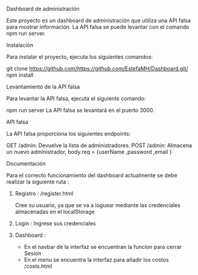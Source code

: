 
Dashboard de administración

Este proyecto es un dashboard de administración que utiliza una API falsa para mostrar información. La API falsa se puede levantar con el comando npm run server.

Instalación

Para instalar el proyecto, ejecuta los siguientes comandos:

git clone https://github.com/https://github.com/EstefaMH/Dashboard.git/
npm install

Levantamiento de la API falsa


Para levantar la API falsa, ejecuta el siguiente comando:

npm run server
La API falsa se levantará en el puerto 3000.

API falsa

La API falsa proporciona los siguientes endpoints:

GET /admin: Devuelve la lista de administradores.
POST /admin: Almacena un nuevo administrador, body.req = {userName ,password ,email }



Documentación

Para el correcto funcionamiento del dashboard actualmente se debe realizar la siguiente ruta : 

1. Registro :  /register.html 

    Cree su usuario, ya que se va a loguear mediante las credenciales almacenadas en el localStorage

2. Login : Ingrese sus credenciales 
3. Dashboard : 
   - En el navbar de la interfaz se encuentran la funcion para cerrar Sesion 
   - En el menu se encuentra la interfaz para añadir los costos /costs.html 

